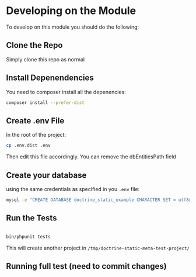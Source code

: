 # Developing on the Module

To develop on this module you should do the following:

## Clone the Repo

Simply clone this repo as normal

## Install Depenendencies

You need to composer install all the depenencies:

```bash
composer install --prefer-dist
```

## Create .env File

In the root of the project:

```bash
cp .env.dist .env

```

Then edit this file accordingly. You can remove the dbEntitiesPath field

## Create your database

using the same credentials as specified in you `.env` file:

```bash
mysql -e "CREATE DATABASE doctrine_static_example CHARACTER SET = utf8mb4 COLLATE = utf8mb4_unicode_ci"

```

## Run the Tests

```bash

bin/phpunit tests
```

This will create another project in `/tmp/doctrine-static-meta-test-project/`



## Running full test (need to commit changes)
